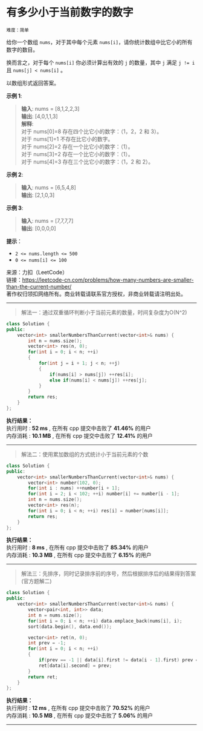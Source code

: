 # 有多少小于当前数字的数字 #  
`难度：简单` 

给你一个数组 `nums`，对于其中每个元素 `nums[i]`，请你统计数组中比它小的所有数字的数目。  

换而言之，对于每个 `nums[i]` 你必须计算出有效的 `j` 的数量，其中 `j` 满足 `j != i` 且 `nums[j] < nums[i]` 。  

以数组形式返回答案。  

**示例 1**:  
>**输入**: nums = [8,1,2,2,3]  
>**输出**: [4,0,1,1,3]  
>**解释**:   
>对于 nums[0]=8 存在四个比它小的数字：（1，2，2 和 3）。   
>对于 nums[1]=1 不存在比它小的数字。  
>对于 nums[2]=2 存在一个比它小的数字：（1）。   
>对于 nums[3]=2 存在一个比它小的数字：（1）。   
>对于 nums[4]=3 存在三个比它小的数字：（1，2 和 2）。  

**示例 2**:  
>**输入**: nums = [6,5,4,8]  
>**输出**: [2,1,0,3]  

**示例 3**:   
>**输入**: nums = [7,7,7,7]  
>**输出**: [0,0,0,0]

**提示**：  
- `2 <= nums.length <= 500`  
- `0 <= nums[i] <= 100`  

来源：力扣（LeetCode）  
链接：https://leetcode-cn.com/problems/how-many-numbers-are-smaller-than-the-current-number/  
著作权归领扣网络所有。商业转载请联系官方授权，非商业转载请注明出处。  

---  
>解法一：通过双重循环判断小于当前元素的数量，时间复杂度为O(N^2)  

```C++  
class Solution {
public:
    vector<int> smallerNumbersThanCurrent(vector<int>& nums) {
        int n = nums.size();
        vector<int> res(n, 0);
        for(int i = 0; i < n; ++i)
        {
            for(int j = i + 1; j < n; ++j)
            {
                if(nums[i] > nums[j]) ++res[i];
                else if(nums[i] < nums[j]) ++res[j];
            }
        }
        return res;
    }
};
```  

**执行结果：**  
执行用时 : **52 ms** , 在所有 cpp 提交中击败了 **41.46%** 的用户  
内存消耗 : **10.1 MB** , 在所有 cpp 提交中击败了 **12.41%** 的用户  

---  
>解法二：使用累加数组的方式统计小于当前元素的个数  

```C++  
class Solution {
public:
    vector<int> smallerNumbersThanCurrent(vector<int>& nums) {
        vector<int> number(102, 0);
        for(int i : nums) ++number[i + 1];
        for(int i = 2; i < 102; ++i) number[i] += number[i - 1];
        int n = nums.size();
        vector<int> res(n);
        for(int i = 0; i < n; ++i) res[i] = number[nums[i]];
        return res;
    }
};
```  

**执行结果：**  
执行用时 : **8 ms** , 在所有 cpp 提交中击败了 **85.34%** 的用户  
内存消耗 : **10.3 MB** , 在所有 cpp 提交中击败了 **6.15%** 的用户  

---  
>解法三：先排序，同时记录排序前的序号，然后根据排序后的结果得到答案 (官方题解二)  

```C++  
class Solution {
public:
    vector<int> smallerNumbersThanCurrent(vector<int>& nums) {
        vector<pair<int, int>> data;
        int n = nums.size();
        for(int i = 0; i < n; ++i) data.emplace_back(nums[i], i);
        sort(data.begin(), data.end());

        vector<int> ret(n, 0);
        int prev = -1;
        for(int i = 0; i < n; ++i)
        {
            if(prev == -1 || data[i].first != data[i - 1].first) prev = i;
            ret[data[i].second] = prev;
        }
        return ret;
    }
};
```  

**执行结果：**  
执行用时 : **12 ms** , 在所有 cpp 提交中击败了 **70.52%** 的用户  
内存消耗 : **10.5 MB** , 在所有 cpp 提交中击败了 **5.06%** 的用户  

---  